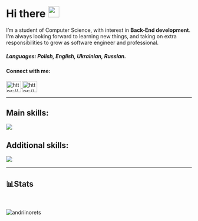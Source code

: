 <h1>
  Hi there
  <img src="https://media.giphy.com/media/hvRJCLFzcasrR4ia7z/giphy.gif" width="30px"/>
</h1>

I’m a student of Computer Science, with interest in <strong>Back-End development</strong>. I'm always looking forward to 
learning new things, and taking on extra responsibilities to grow as software engineer and professional.

<h5>Languages: Polish, English, Ukrainian, Russian.</h5>

<h4 align="left">Connect with me:</h4>

<p align="left">
  <a href="https://www.linkedin.com/in/andrii-norets-49a4902b7/" target="blank">
    <img align="center" src="https://raw.githubusercontent.com/rahuldkjain/github-profile-readme-generator/master/src/images/icons/Social/linked-in-alt.svg" 
      alt="https://www.linkedin.com/in/andrii-norets-49a4902b7/" height="30" width="40"/>
  </a>
  
  <a href="https://www.facebook.com/profile.php?id=100079249780545" target="blank">
    <img align="center" src="https://raw.githubusercontent.com/rahuldkjain/github-profile-readme-generator/master/src/images/icons/Social/facebook.svg" 
      alt="https://www.facebook.com/profile.php?id=100079249780545" height="30" width="40"/>
  </a>
</p>

---

<h2 align="left">Main skills:</h2>

<p align="left">
  <a href="https://skillicons.dev">
    <img src="https://skillicons.dev/icons?i=python,django" />
  </a>
</p>

<h2 align="left">Additional skills:</h2>

<p align="left">
  <a href="https://skillicons.dev">
    <img src="https://skillicons.dev/icons?i=mysql,java,c,cpp,cs,html,css,bootstrap,git" />
  </a>
</p>

---

<h2>📊Stats</h2>
<br>
  <p>
    <img align="left" src="https://github-readme-stats.vercel.app/api/top-langs?username=andriinorets&show_icons=true&locale=en&layout=compact" alt="andriinorets" />
  </p>
</br>
